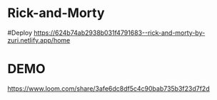 # Rick-and-Morty

#Deploy
https://624b74ab2938b031f4791683--rick-and-morty-by-zuri.netlify.app/home


# DEMO
https://www.loom.com/share/3afe6dc8df5c4c90bab735b3f23d7f2d
